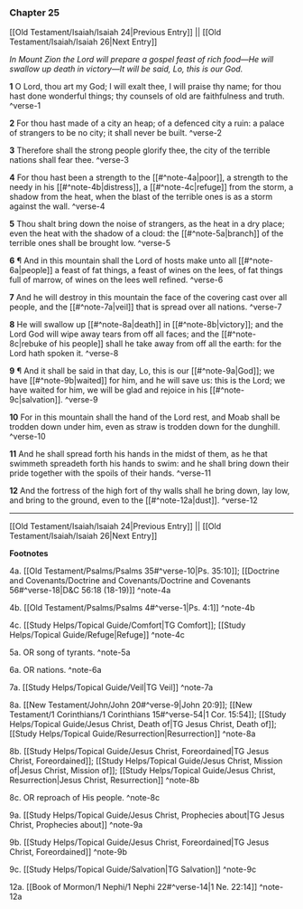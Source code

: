 ### Chapter 25

[[Old Testament/Isaiah/Isaiah 24|Previous Entry]]  ||  [[Old Testament/Isaiah/Isaiah 26|Next Entry]]

*In Mount Zion the Lord will prepare a gospel feast of rich food—He will swallow up death in victory—It will be said, Lo, this is our God.*

**1**  O Lord, thou art my God; I will exalt thee, I will praise thy name; for thou hast done wonderful things; thy counsels of old are faithfulness and truth. ^verse-1

**2**  For thou hast made of a city an heap; of a defenced city a ruin: a palace of strangers to be no city; it shall never be built. ^verse-2

**3**  Therefore shall the strong people glorify thee, the city of the terrible nations shall fear thee. ^verse-3

**4**  For thou hast been a strength to the [[#^note-4a|poor]], a strength to the needy in his [[#^note-4b|distress]], a [[#^note-4c|refuge]] from the storm, a shadow from the heat, when the blast of the terrible ones is as a storm against the wall. ^verse-4

**5**  Thou shalt bring down the noise of strangers, as the heat in a dry place; even the heat with the shadow of a cloud: the [[#^note-5a|branch]] of the terrible ones shall be brought low. ^verse-5

**6**  ¶ And in this mountain shall the Lord of hosts make unto all [[#^note-6a|people]] a feast of fat things, a feast of wines on the lees, of fat things full of marrow, of wines on the lees well refined. ^verse-6

**7**  And he will destroy in this mountain the face of the covering cast over all people, and the [[#^note-7a|veil]] that is spread over all nations. ^verse-7

**8**  He will swallow up [[#^note-8a|death]] in [[#^note-8b|victory]]; and the Lord God will wipe away tears from off all faces; and the [[#^note-8c|rebuke of his people]] shall he take away from off all the earth: for the Lord hath spoken it. ^verse-8

**9**  ¶ And it shall be said in that day, Lo, this is our [[#^note-9a|God]]; we have [[#^note-9b|waited]] for him, and he will save us: this is the Lord; we have waited for him, we will be glad and rejoice in his [[#^note-9c|salvation]]. ^verse-9

**10**    For in this mountain shall the hand of the Lord rest, and Moab shall be trodden down under him, even as straw is trodden down for the dunghill. ^verse-10

**11**  And he shall spread forth his hands in the midst of them, as he that swimmeth spreadeth forth his hands to swim: and he shall bring down their pride together with the spoils of their hands. ^verse-11

**12**  And the fortress of the high fort of thy walls shall he bring down, lay low, and bring to the ground, even to the [[#^note-12a|dust]]. ^verse-12


---
[[Old Testament/Isaiah/Isaiah 24|Previous Entry]]  ||  [[Old Testament/Isaiah/Isaiah 26|Next Entry]]


**Footnotes**


4a. [[Old Testament/Psalms/Psalms 35#^verse-10|Ps. 35:10]]; [[Doctrine and Covenants/Doctrine and Covenants/Doctrine and Covenants 56#^verse-18|D&C 56:18 (18-19)]] ^note-4a

4b. [[Old Testament/Psalms/Psalms 4#^verse-1|Ps. 4:1]] ^note-4b

4c. [[Study Helps/Topical Guide/Comfort|TG Comfort]]; [[Study Helps/Topical Guide/Refuge|Refuge]] ^note-4c

5a. OR song of tyrants. ^note-5a

6a. OR nations. ^note-6a

7a. [[Study Helps/Topical Guide/Veil|TG Veil]] ^note-7a

8a. [[New Testament/John/John 20#^verse-9|John 20:9]]; [[New Testament/1 Corinthians/1 Corinthians 15#^verse-54|1 Cor. 15:54]]; [[Study Helps/Topical Guide/Jesus Christ, Death of|TG Jesus Christ, Death of]]; [[Study Helps/Topical Guide/Resurrection|Resurrection]] ^note-8a

8b. [[Study Helps/Topical Guide/Jesus Christ, Foreordained|TG Jesus Christ, Foreordained]]; [[Study Helps/Topical Guide/Jesus Christ, Mission of|Jesus Christ, Mission of]]; [[Study Helps/Topical Guide/Jesus Christ, Resurrection|Jesus Christ, Resurrection]] ^note-8b

8c. OR reproach of His people. ^note-8c

9a. [[Study Helps/Topical Guide/Jesus Christ, Prophecies about|TG Jesus Christ, Prophecies about]] ^note-9a

9b. [[Study Helps/Topical Guide/Jesus Christ, Foreordained|TG Jesus Christ, Foreordained]] ^note-9b

9c. [[Study Helps/Topical Guide/Salvation|TG Salvation]] ^note-9c

12a. [[Book of Mormon/1 Nephi/1 Nephi 22#^verse-14|1 Ne. 22:14]] ^note-12a